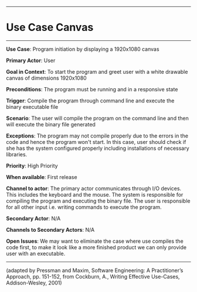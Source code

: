 <hr>

# Use Case Canvas

<hr>

**Use Case**: Program initiation by displaying a 1920x1080 canvas

**Primary Actor**: User

**Goal in Context**: To start the program and greet user with a white drawable canvas of dimensions 1920x1080 

**Preconditions**: The program must be running and in a responsive state

**Trigger**: Compile the program through command line and execute the binary executable file
  
**Scenario**: The user will compile the program on the command line and then will execute the binary file generated 
 
**Exceptions**: The program may not compile properly due to the errors in the code and hence the program won't start. In this case, user should check if she has the system configured properly including installations of necessary libraries.

**Priority**: High Priority

**When available**: First release

**Channel to actor**: The primary actor communicates through I/O devices. This includes the keyboard and the mouse. The system is responsible for compiling the program and executing the binary file. The user is responsible for all other input i.e. writing commands to execute the program.

**Secondary Actor**: N/A

**Channels to Secondary Actors**: N/A

**Open Issues**: We may want to eliminate the case where use compiles the code first, to make it look like a more finished product we can only provide user with an executable.

<hr>



(adapted by Pressman and Maxim, Software Engineering: A Practitioner’s Approach, pp. 151-152, from Cockburn,
A., Writing Effective Use-Cases, Addison-Wesley, 2001)
